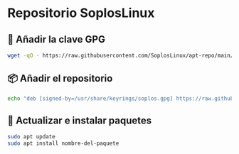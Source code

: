 # Repositorio SoplosLinux

## 🔑 Añadir la clave GPG

```bash
wget -qO - https://raw.githubusercontent.com/SoplosLinux/apt-repo/main/public.key | sudo apt-key add -
```

## 📦 Añadir el repositorio

```bash
echo "deb [signed-by=/usr/share/keyrings/soplos.gpg] https://raw.githubusercontent.com/SoplosLinux/apt-repo/main/ stable main" | sudo tee /etc/apt/sources.list.d/soploslinux.list
```

## 🔄 Actualizar e instalar paquetes

```bash
sudo apt update
sudo apt install nombre-del-paquete
```
